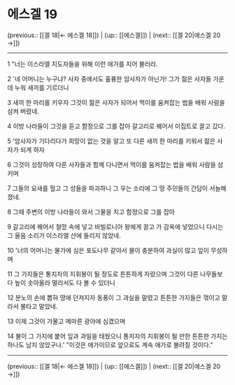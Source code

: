 # 에스겔 19

(previous:: [[겔 18|← 에스겔 18]]) | (up:: [[에스겔]]) | (next:: [[겔 20|에스겔 20 →]])

***




1 
"너는 이스라엘 지도자들을 위해 이런 애가를 지어 불러라. 



2 
'네 어머니는 누구냐? 사자 중에서도 훌륭한 암사자가 아닌가! 그가 젊은 사자들 가운데 누워 새끼를 기르더니 



3 
새끼 한 마리를 키우자 그것이 젊은 사자가 되어서 먹이를 움켜잡는 법을 배워 사람을 삼켜 버렸네. 



4 
이방 나라들이 그것을 듣고 함정으로 그를 잡아 갈고리로 꿰어서 이집트로 끌고 갔다. 



5 
'암사자가 기다리다가 희망이 없는 것을 알고 또 다른 새끼 한 마리를 키워서 젊은 사자가 되게 하자 



6 
그것이 성장하여 다른 사자들과 함께 다니면서 먹이를 움켜잡는 법을 배워 사람을 삼키며 



7 
그들의 요새를 헐고 그 성들을 파괴하니 그 우는 소리에 그 땅 주민들의 간담이 서늘해졌네. 



8 
그때 주변의 이방 나라들이 와서 그물을 치고 함정으로 그를 잡아 



9 
갈고리에 꿰어서 철망 속에 넣고 바빌로니아 왕에게 끌고 가 감옥에 넣었으니 다시는 그 울음 소리가 이스라엘 산에 들리지 않았네. 



10 
'너의 어머니는 물가에 심은 포도나무 같아서 물이 충분하여 과실이 많고 잎이 무성하며 



11 
그 가지들은 통치자의 지휘봉이 될 정도로 튼튼하게 자랐으며 그것이 다른 나무들보다 높이 솟아올라 멀리서도 다 볼 수 있더니 



12 
분노의 손에 뽑혀 땅에 던져지자 동풍이 그 과실을 말렸고 튼튼한 가지들은 꺾이고 말라서 불타고 말았네. 



13 
이제 그것이 가물고 메마른 광야에 심겼으며 



14 
불이 그 가지에 붙어 잎과 과일을 태웠으니 통치자의 지휘봉이 될 만한 튼튼한 가지는 하나도 남지 않았구나.' "이것은 애가이므로 앞으로도 계속 애가로 불려질 것이다."

***

(previous:: [[겔 18|← 에스겔 18]]) | (up:: [[에스겔]]) | (next:: [[겔 20|에스겔 20 →]])
